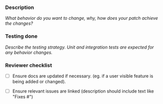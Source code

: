 ### Description 
_What behavior do you want to change, why, how does your patch achieve the changes?_

### Testing done 
_Describe the testing strategy. Unit and integration tests are expected for any behavior changes._

### Reviewer checklist
- [ ] Ensure docs are updated if necessary. (eg. if a user visible feature is being added or changed).
- [ ] Ensure relevant issues are linked (description should include text like "Fixes #<issue number>")

